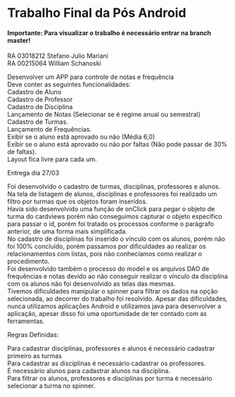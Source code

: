 # Trabalho Final da Pós Android


#### Importante: Para visualizar o trabalho é necessário entrar na branch master!

RA 03018212 Stefano Julio Mariani    
RA 00215064 William Schanoski    

Desenvolver um APP para controle de notas e frequência    
Deve conter as seguintes funcionalidades:    
Cadastro de Aluno    
Cadastro de Professor    
Cadastro de Disciplina    
Lançamento de Notas (Selecionar se é regime anual ou semestral)    
Cadastro de Turmas.    
Lançamento de Frequências.    
Exibir se o aluno está aprovado ou não (Média 6,0)    
Exibir se o aluno está aprovado ou não por faltas (Não pode passar de 30% de faltas).    
Layout fica livre para cada um.    
 
Entrega dia 27/03    

Foi desenvolvido o cadastro de turmas, disciplinas, professores e alunos.     
Na tela de listagem de alunos, disciplinas e professores foi realizado um filtro por turmas que os objetos foram inseridos.    
Havia sido desenvolvido uma função de onClick para pegar o objeto de turma do cardviews porém não conseguimos capturar o objeto específico para passar o id, porém foi tratado os processos conforme o parágrafo anterior, de uma forma mais simplificada.    
No cadastro de disciplinas foi inserido o vínculo com os alunos, porém não foi 100% concluído, porém passamos por dificuldades ao realizar os relacionamentos com listas, pois não conhecíamos como realizar o procedimento.    
Foi desenvolvido também o processo do model e os arquivos DAO de frequências e notas devido ao não conseguir realizar o vínculo da disciplina com os alunos não foi desenvolvido as telas das mesmas.    
Tivemos dificuldades manipular o spinner para filtrar os dados na opção selecionada, ao decorrer do trabalho foi resolvido.
Apesar das dificuldades, nunca utilizamos aplicações Android e utilizamos java para desenvolver a aplicação, apesar disso foi uma oportunidade de ter contado com as ferramentas.    

Regras Definidas:    

Para cadastrar disciplinas, professores e alunos é necessário cadastrar primeiro as turmas    
Para cadastrar as disciplinas é necessário cadastrar os professores.    
É necessário alunos para cadastrar alunos na disciplina.    
Para filtrar os alunos, professores e disciplinas por turma é necessário selecionar a turma no spinner.    
